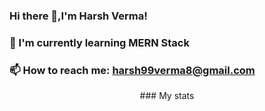 ### Hi there 👋,I'm Harsh Verma!
### 🌱 I'm currently learning MERN Stack
### 📫 How to reach me: harsh99verma8@gmail.com

<div align='center'>
  ### My stats
  


 </div>
<!--
**/** is a ✨ _special_ ✨ repository because its `README.md` (this file) appears on your GitHub profile.
Here are some ideas to get you started:
- 🔭 I'm currently working on ...
- 🌱 I'm currently learning ...
- 👯 I'm looking to collaborate on ...
- 🤔 I'm looking for help with ...
- 💬 Ask me about ...
- 📫 How to reach me: ...
- 😄 Pronouns: ...
- ⚡ Fun fact: ...
-->
